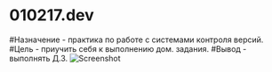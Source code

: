 # 010217.dev
#Назначение - практика по работе с системами контроля версий.
#Цель - приучить себя к выполнению дом. задания.
#Вывод - выполнять Д.З.
![Screenshot](1.jpg)
